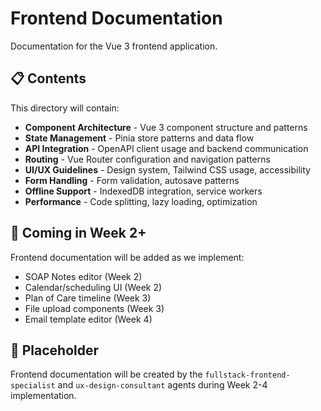# Frontend Documentation

Documentation for the Vue 3 frontend application.

## 📋 Contents

This directory will contain:

- **Component Architecture** - Vue 3 component structure and patterns
- **State Management** - Pinia store patterns and data flow
- **API Integration** - OpenAPI client usage and backend communication
- **Routing** - Vue Router configuration and navigation patterns
- **UI/UX Guidelines** - Design system, Tailwind CSS usage, accessibility
- **Form Handling** - Form validation, autosave patterns
- **Offline Support** - IndexedDB integration, service workers
- **Performance** - Code splitting, lazy loading, optimization

## 🚀 Coming in Week 2+

Frontend documentation will be added as we implement:
- SOAP Notes editor (Week 2)
- Calendar/scheduling UI (Week 2)
- Plan of Care timeline (Week 3)
- File upload components (Week 3)
- Email template editor (Week 4)

## 📝 Placeholder

Frontend documentation will be created by the `fullstack-frontend-specialist` and `ux-design-consultant` agents during Week 2-4 implementation.
